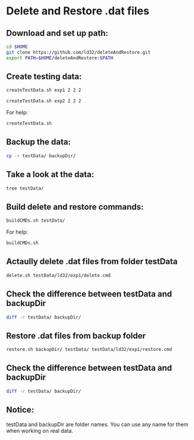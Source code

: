# Delete and Restore .dat files

## Download and set up path: 
``` bash
cd $HOME
git clone https://github.com/ld32/deleteAndRestore.git
export PATH=$HOME/deleteAndRestore:$PATH  
```

## Create testing data: 
```bash
createTestData.sh exp1 2 2 2

createTestData.sh exp2 2 2 2

```

For help: 
```bash
createTestData.sh 
```

## Backup the data: 
```bash
cp -r testData/ backupDir/ 
```

## Take a look at the data: 
```bash
tree testData/ 
```

## Build delete and restore commands: 
```bash
buildCMDs.sh testData/ 
```

For help: 
```bash
buildCMDs.sh 
```

## Actaully delete .dat files from folder testData
```bash
delete.sh testData/ld32/exp1/delete.cmd 
```

## Check the difference between testData and backupDir
```bash
diff -r testData/ backupDir/ 
```

## Restore .dat files from backup folder
```bash
restore.sh backupDir/ testData/ testData/ld32/exp1/restore.cmd
```

## Check the difference between testData and backupDir
```bash
diff -r testData/ backupDir/ 
```

## Notice:
testData and backupDir are folder names. You can use any name for them when working on real data.
